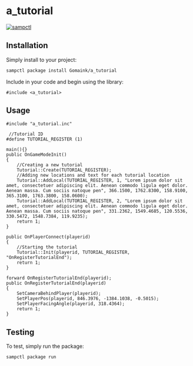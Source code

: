 # a_tutorial

[![sampctl](https://img.shields.io/badge/sampctl-a_tutorial-2f2f2f.svg?style=for-the-badge)](https://github.com/Gomaink/a_tutorial)

<!--
Short description of your library, why it's useful, some examples, pictures or
videos. Link to your forum release thread too.

Remember: You can use "forumfmt" to convert this readme to forum BBCode!

What the sections below should be used for:

`## Installation`: Leave this section un-edited unless you have some specific
additional installation procedure.

`## Testing`: Whether your library is tested with a simple `main()` and `print`,
unit-tested, or demonstrated via prompting the player to connect, you should
include some basic information for users to try out your code in some way.

And finally, maintaining your version number`:

* Follow [Semantic Versioning](https://semver.org/)
* When you release a new version, update `VERSION` and `git tag` it
* Versioning is important for sampctl to use the version control features

Happy Pawning!
-->

## Installation

Simply install to your project:

```bash
sampctl package install Gomaink/a_tutorial
```

Include in your code and begin using the library:

```pawn
#include <a_tutorial>
```

## Usage

```pawn
#include "a_tutorial.inc"

 //Tutorial ID
#define TUTORIAL_REGISTER (1)

main(){}
public OnGameModeInit()
{   
    //Creating a new tutorial
    Tutorial::Create(TUTORIAL_REGISTER);
    //Adding new locations and text for each tutorial location
    Tutorial::AddLocal(TUTORIAL_REGISTER, 1, "Lorem ipsum dolor sit amet, consectetuer adipiscing elit. Aenean commodo ligula eget dolor. Aenean massa. Cum sociis natoque pen", 366.1500, 1762.8300, 158.9100, 365.3100, 1763.3800, 158.0600);
    Tutorial::AddLocal(TUTORIAL_REGISTER, 2, "Lorem ipsum dolor sit amet, consectetuer adipiscing elit. Aenean commodo ligula eget dolor. Aenean massa. Cum sociis natoque pen", 331.2362, 1549.4685, 120.5536, 330.5472, 1548.7384, 119.9235);
    return 1;
}

public OnPlayerConnect(playerid)
{
    //Starting the tutorial
    Tutorial::Init(playerid, TUTORIAL_REGISTER, "OnRegisterTutorialEnd");
    return 1;
}

forward OnRegisterTutorialEnd(playerid);
public OnRegisterTutorialEnd(playerid)
{
    SetCameraBehindPlayer(playerid);
    SetPlayerPos(playerid, 846.3976, -1384.1038, -0.5015);
    SetPlayerFacingAngle(playerid, 318.4364);
    return 1;
}
```

## Testing

<!--
Depending on whether your package is tested via in-game "demo tests" or
y_testing unit-tests, you should indicate to readers what to expect below here.
-->

To test, simply run the package:

```bash
sampctl package run
```
